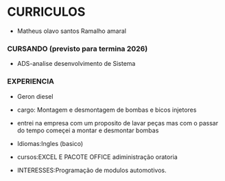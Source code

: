 # CURRICULOS

 * Matheus olavo santos Ramalho amaral 

### CURSANDO  (previsto para termina 2026)
* ADS-analise desenvolvimento de Sistema

### EXPERIENCIA 
* Geron diesel
 * cargo: Montagem e desmontagem de bombas e bicos injetores
 * entrei na empresa com um proposito de lavar 
 peças mas com o passar do tempo começei a montar e desmontar bombas 
 
* Idiomas:Ingles (basico)
 
* cursos:EXCEL E PACOTE OFFICE 
         adiministração 
         oratoria
 
 * INTERESSES:Programação de modulos automotivos. 